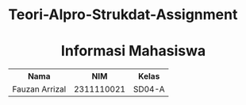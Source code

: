 # Teori-Alpro-Strukdat-Assignment

<h1 align="center">Informasi Mahasiswa</h1>

<table align="center">
<tr>
    <th>Nama</th>
    <th>NIM</th>
    <th>Kelas</th>
  </tr>
  <tr>
    <td>Fauzan Arrizal</td>
    <td>2311110021</td>
    <td>SD04-A</td>
  </tr>
</table>